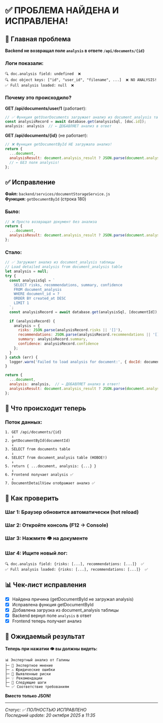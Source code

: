# ✅ ПРОБЛЕМА НАЙДЕНА И ИСПРАВЛЕНА!

## 🎯 Главная проблема

**Backend не возвращал поле `analysis` в ответе `/api/documents/{id}`**

### Логи показали:
```
🔍 doc.analysis field: undefined  ❌
🔍 doc object keys: ["id", "user_id", "filename", ...]  ❌ NO ANALYSIS!
✅ Full analysis loaded: null  ❌
```

### Почему это происходило?

**GET /api/documents/user/1** (работает):
```javascript
// ✅ Функция getUserDocuments загружает анализ из document_analysis таблицы
const analysisRecord = await database.get(analysisSql, [doc.id]);
analysis: analysis  // ← ДОБАВЛЯЕТ анализ в ответ
```

**GET /api/documents/{id}** (не работает):
```javascript
// ❌ Функция getDocumentById НЕ загружала анализ!
return {
  ...document,
  analysisResult: document.analysis_result ? JSON.parse(document.analysis_result) : null
  // ← БЕЗ поля analysis!
};
```

## ✅ Исправление

**Файл:** `backend/services/documentStorageService.js`  
**Функция:** `getDocumentById` (строка 180)

### Было:
```javascript
// ❌ Просто возвращал документ без анализа
return {
  ...document,
  analysisResult: document.analysis_result ? JSON.parse(document.analysis_result) : null
};
```

### Стало:
```javascript
// ✅ Загружает анализ из document_analysis таблицы
// Load detailed analysis from document_analysis table
let analysis = null;
try {
  const analysisSql = `
    SELECT risks, recommendations, summary, confidence 
    FROM document_analysis 
    WHERE document_id = ? 
    ORDER BY created_at DESC 
    LIMIT 1
  `;
  const analysisRecord = await database.get(analysisSql, [documentId]);
  
  if (analysisRecord) {
    analysis = {
      risks: JSON.parse(analysisRecord.risks || '[]'),
      recommendations: JSON.parse(analysisRecord.recommendations || '[]'),
      summary: analysisRecord.summary,
      confidence: analysisRecord.confidence
    };
  }
} catch (err) {
  logger.warn('Failed to load analysis for document:', { docId: documentId, error: err.message });
}

return {
  ...document,
  analysis: analysis,  // ← ДОБАВЛЯЕТ анализ в ответ!
  analysisResult: document.analysis_result ? JSON.parse(document.analysis_result) : null
};
```

## 🚀 Что происходит теперь

### Поток данных:

```
1. GET /api/documents/{id}
   ↓
2. getDocumentById(documentId)
   ↓
3. SELECT from documents table
   ↓
4. SELECT from document_analysis table (НОВОЕ!)
   ↓
5. return { ...document, analysis: {...} }
   ↓
6. Frontend получает analysis ✅
   ↓
7. DocumentDetailView отображает анализ ✅
```

## 🧪 Как проверить

### Шаг 1: Браузер обновится автоматически (hot reload)

### Шаг 2: Откройте консоль (F12 → Console)

### Шаг 3: Нажмите 👁️ на документе

### Шаг 4: Ищите новый лог:
```
🔍 doc.analysis field: {risks: [...], recommendations: [...]}  ✅
✅ Full analysis loaded: {risks: [...], recommendations: [...]}  ✅
```

## 📊 Чек-лист исправления

- [x] Найдена причина (getDocumentById не загружал analysis)
- [x] Исправлена функция getDocumentById
- [x] Добавлена загрузка из document_analysis таблицы
- [x] Backend вернул поле `analysis` в ответ
- [x] Frontend теперь получает анализ

## 🎯 Ожидаемый результат

**Теперь при нажатии 👁️ вы должны видеть:**

```
📊 Экспертный анализ от Галины
├─ 💼 Экспертное мнение
├─ ⚠️ Юридические ошибки
├─ 🚨 Выявленные риски
├─ 💡 Рекомендации
├─ 🎯 Следующие шаги
└─ ✅ Соответствие требованиям
```

**Вместо только JSON!**

---

*Статус: ✅ ПОЛНОСТЬЮ ИСПРАВЛЕНО*  
*Последний update: 20 октября 2025 в 11:35*
